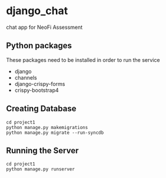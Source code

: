 # django_chat
chat app for NeoFi Assessment

## Python packages
These packages need to be installed in order to run the service
- django
- channels
- django-crispy-forms
- crispy-bootstrap4


## Creating Database

```
cd project1
python manage.py makemigrations
python manage.py migrate --run-syncdb
```


## Running the Server
```
cd project1
python manage.py runserver
```
